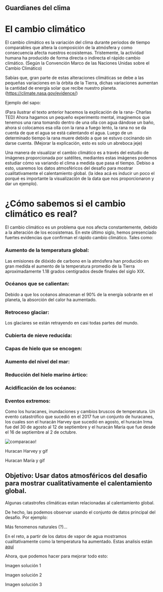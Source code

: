 ## Guardianes del clima



# El cambio climático

El cambio climático es la variación del clima durante periodos de tiempo comparables que altera la composición de la atmósfera y como consecuencia afecta nuestros ecosistemas. Tristemente, la actividad humana ha producido de forma directa o indirecta el rápido cambio climático. (Según la Convención Marco de las Naciones Unidas sobre el Cambio Climático)

Sabías que, gran parte de estas alteraciones climáticas se debe a  las pequeñas variaciones en la órbita de la Tierra, dichas variaciones aumentan la cantidad de energía solar que recibe nuestro planeta. (https://climate.nasa.gov/evidence/)


Ejemplo del sapo:

(Para ilustrar el texto anterior hacemos la explicación de la rana- Charlas TED) Ahora hagamos un pequeño experimento mental, imaginemos que tenemos una rana tomando dentro de una olla con agua dándose un baño, ahora si colocamos esa olla con la rana a fuego lento, la rana no se da cuenta de que el agua se está calentando el agua. Luego de un determinado tiempo la rana muere debido a que se estuvo cocinando sin darse cuenta. (Mejorar la explicación, esto es solo un abreboca jeje)

Una manera de visualizar el cambio climático es a través del estudio de imágenes proporcionada por satélites, mediantes estas imágenes podemos estudiar cómo va variando el clima a medida que pasa el tiempo. Debiso a esto, usaremos los datos atmosféricos del desafio para mostrar cualitativamente el calentamiento global. (la idea acá es inducir un poco el porqué es importante la visualización de la data que nos proporcionaron y dar un ejemplo).

# ¿Cómo sabemos si el cambio climático es real?

El cambio climático es un problema que nos afecta constantemente, debido a la alteración de los ecosistemas. En este último siglo, hemos presenciado fuertes evidencias que confirman el rápido cambio climático. Tales como:

### Aumento de la temperatura global: 

Las emisiones de dióxido de carbono en la atmósfera han producido en gran medida el aumento de la temperatura promedio de la Tierra aproximadamente 1.18 grados centígrados desde finales del siglo XIX.

### Océanos que se calientan: 

Debido a que los océanos almacenan el 90% de la energía sobrante en el planeta, la absorción del calor ha aumentado.

### Retroceso glaciar: 

Los glaciares se están retrayendo en casi todas partes del mundo. 

### Cubierta de nieve reducida: 

### Capas de hielo que se encogen: 

### Aumento del nivel del mar: 

### Reducción del hielo marino ártico: 

### Acidificación de los océanos: 

### Eventos extremos: 

Como los huracanes, inundaciones y cambios bruscos de temperatura.  Un evento catastrófico que sucedió en el 2017 fue un conjunto de huracanes, los cuales son el huracán Harvey que sucedió en agosto, el huracán Irma fue del 30 de agosto al 12 de septiembre y el huracán María que fue desde el 16 de septiembre al 2 de octubre. 

![comparacao!](/anexos/shortgif.gif) 

Huracan Harvey y gif

Huracan María y gif


## Objetivo: Usar datos atmosféricos del desafio para mostrar cualitativamente el calentamiento global.

Algunas catastrofes climáticas estan relacionadas al calentamiento global.

De hecho, las podemos observar usando el conjunto de datos principal del desafio. Por ejemplo:


Más fenomenos naturales (?)...

En el reto, a partir de los datos de vapor de agua mostramos cualitativamente como la temperatura ha aumentado. Estas analisis están [aquí](./discusion_tecnica.md)

Ahora, que podemos hacer para mejorar todo esto:


Imagen solución 1

Imagen solución 2

Imagen solución 3



